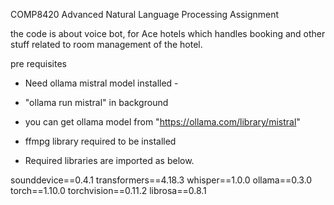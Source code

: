 COMP8420 Advanced Natural Language Processing Assignment

the code is about voice bot, for Ace hotels which handles booking and other stuff related to room management of the hotel.

pre requisites

- Need ollama mistral model installed -
- "ollama run mistral" in background
- you can get ollama model from "https://ollama.com/library/mistral"

- ffmpg library required to be installed

- Required libraries are imported as below.

sounddevice==0.4.1
transformers==4.18.3
whisper==1.0.0
ollama==0.3.0
torch==1.10.0
torchvision==0.11.2
librosa==0.8.1


